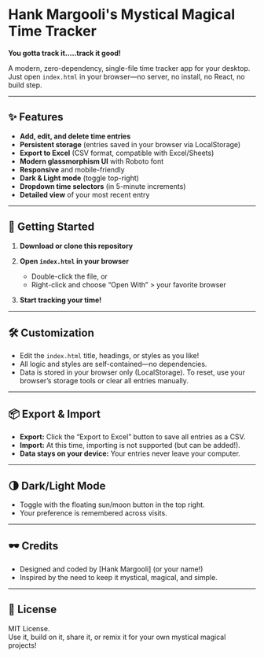 # Hank Margooli's Mystical Magical Time Tracker

**You gotta track it.....track it good!**

A modern, zero-dependency, single-file time tracker app for your desktop.  
Just open `index.html` in your browser—no server, no install, no React, no build step.

---

## ✨ Features

- **Add, edit, and delete time entries**
- **Persistent storage** (entries saved in your browser via LocalStorage)
- **Export to Excel** (CSV format, compatible with Excel/Sheets)
- **Modern glassmorphism UI** with Roboto font
- **Responsive** and mobile-friendly
- **Dark & Light mode** (toggle top-right)
- **Dropdown time selectors** (in 5-minute increments)
- **Detailed view** of your most recent entry

---

## 🚀 Getting Started

1. **Download or clone this repository**

2. **Open `index.html` in your browser**
   - Double-click the file, or
   - Right-click and choose “Open With” > your favorite browser

3. **Start tracking your time!**

---

## 🛠️ Customization

- Edit the `index.html` title, headings, or styles as you like!
- All logic and styles are self-contained—no dependencies.
- Data is stored in your browser only (LocalStorage). To reset, use your browser’s storage tools or clear all entries manually.

---

## 📦 Export & Import

- **Export:** Click the “Export to Excel” button to save all entries as a CSV.
- **Import:** At this time, importing is not supported (but can be added!).
- **Data stays on your device:** Your entries never leave your computer.

---

## 🌗 Dark/Light Mode

- Toggle with the floating sun/moon button in the top right.
- Your preference is remembered across visits.

---

## 🕶️ Credits

- Designed and coded by [Hank Margooli] (or your name!)
- Inspired by the need to keep it mystical, magical, and simple.

---

## 📃 License

MIT License.  
Use it, build on it, share it, or remix it for your own mystical magical projects!
